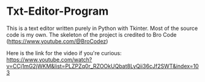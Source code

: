 # Txt-Editor-Program
This is a text editor written purely in Python with Tkinter. 
Most of the source code is my own. The skeleton of the project is credited to Bro Code (https://www.youtube.com/@BroCodez)

Here is the link for the video if you're curious: https://www.youtube.com/watch?v=CCj1mG2jWKM&list=PLZPZq0r_RZOOkUQbat8LyQii36cJf2SWT&index=103
